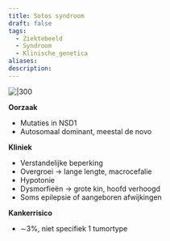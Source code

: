 ```yaml
---
title: Sotos syndroom
draft: false
tags:
  - Ziektebeeld
  - Syndroom
  - Klinische_genetica
aliases: 
description:
---
```



![|300](https://i.imgur.com/ADkqXUv.png)

**Oorzaak**
- Mutaties in NSD1
- Autosomaal dominant, meestal de novo

**Kliniek**
- Verstandelijke beperking
- Overgroei → lange lengte, macrocefalie
- Hypotonie
- Dysmorfieën → grote kin, hoofd verhoogd
- Soms epilepsie of aangeboren afwijkingen

**Kankerrisico**
- ∼3%, niet specifiek 1 tumortype